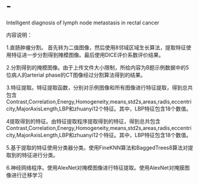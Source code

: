 # -
Intelligent diagnosis of lymph node metastasis in rectal cancer

内容说明：

1.直肠肿瘤分割。 首先转为二值图像，然后使用8邻域区域生长算法，提取特征使用特征进一步分割得到掩模图像。最后使用DICE评价系数评价结果。

2.分割得到的掩模图像。由于上传文件大小限制，所给内容为B题示例数据中的5位病人的arterial phase的CT图像经过分割算法得到的结果。

3.特征提取。特征提取函数，分别对示例图像和所有图像进行特征提取，得到总共包含Contrast,Correlation,Energy,Homogeneity,means,std2s,areas,radis,eccentricity,MajorAxisLength,LBP和zhuanyi12个特征。其中，LBP特征包含18个数值。

4提取得到的特征。由特征提取程序提取得到的特征，得到总共包含Contrast,Correlation,Energy,Homogeneity,means,std2s,areas,radis,eccentricity,MajorAxisLength,LBP和zhuanyi12个特征。其中，LBP特征包含18个数值。

5.基于提取的特征使用分类器分类。使用FineKNN算法和BaggedTrees8算法对提取到的特征进行分类。

6.神经网络程序。使用AlexNet对掩模图像进行特征提取。使用AlexNet对掩膜图像进行迁移学习
